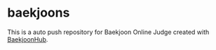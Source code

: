 # baekjoons
This is a auto push repository for Baekjoon Online Judge created with [BaekjoonHub](https://github.com/BaekjoonHub/BaekjoonHub).
